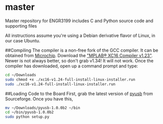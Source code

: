 master
======

Master repository for ENGR3199 includes C and Python source code and supporting files

All instructions assume you're using a Debian derivative flavor of Linux, in our case Ubuntu. 

##Compiling
The compiler is a non-free fork of the GCC compiler. It can be obtained from [Microchip](http://www.microchip.com/pagehandler/en_us/devtools/mplabxc/). Download the ["MPLAB® XC16 Compiler v1.23"](http://www.microchip.com/mplabxc16linux). Newer is not always better, so don't grab v1.34! It will not work. Once the compiler has downloaded, open up a command prompt and type: 
```bash
cd ~/Downloads
sudo chmod +x ./xc16-v1.24-full-install-linux-installer.run
sudo ./xc16-v1.24-full-install-linux-installer.run
```


##Loading Code to the Board
First, grab the latest version of [pyusb](http://sourceforge.net/projects/pyusb/?source=typ_redirect) from Sourceforge. Once you have this, 
```bash
mv ~/Downloads/pyusb-1.0.0b2 ~/bin
cd ~/bin/pyusb-1.0.0b2
sudo python setup.py
```
